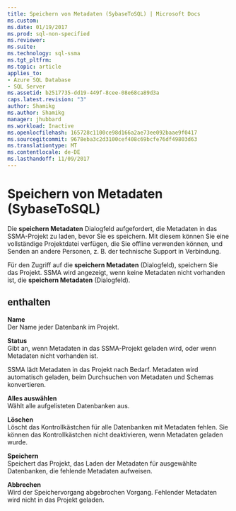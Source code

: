 ```yaml
---
title: Speichern von Metadaten (SybaseToSQL) | Microsoft Docs
ms.custom: 
ms.date: 01/19/2017
ms.prod: sql-non-specified
ms.reviewer: 
ms.suite: 
ms.technology: sql-ssma
ms.tgt_pltfrm: 
ms.topic: article
applies_to:
- Azure SQL Database
- SQL Server
ms.assetid: b2517735-dd19-449f-8cee-08e68ca89d3a
caps.latest.revision: "3"
author: Shamikg
ms.author: Shamikg
manager: jhubbard
ms.workload: Inactive
ms.openlocfilehash: 165728c1100ce98d166a2ae73ee092baae9f0417
ms.sourcegitcommit: 9678eba3c2d3100cef408c69bcfe76df49803d63
ms.translationtype: MT
ms.contentlocale: de-DE
ms.lasthandoff: 11/09/2017
---
```

# <a name="save-metadata--sybasetosql"></a>Speichern von Metadaten (SybaseToSQL)
Die **speichern Metadaten** Dialogfeld aufgefordert, die Metadaten in das SSMA-Projekt zu laden, bevor Sie es speichern. Mit diesem können Sie eine vollständige Projektdatei verfügen, die Sie offline verwenden können, und Senden an andere Personen, z. B. der technische Support in Verbindung.  
  
Für den Zugriff auf die **speichern Metadaten** (Dialogfeld), speichern Sie das Projekt. SSMA wird angezeigt, wenn keine Metadaten nicht vorhanden ist, die **speichern Metadaten** (Dialogfeld).  
  
## <a name="options"></a>enthalten  
**Name**  
Der Name jeder Datenbank im Projekt.  
  
**Status**  
Gibt an, wenn Metadaten in das SSMA-Projekt geladen wird, oder wenn Metadaten nicht vorhanden ist.  
  
SSMA lädt Metadaten in das Projekt nach Bedarf. Metadaten wird automatisch geladen, beim Durchsuchen von Metadaten und Schemas konvertieren.  
  
**Alles auswählen**  
Wählt alle aufgelisteten Datenbanken aus.  
  
**Löschen**  
Löscht das Kontrollkästchen für alle Datenbanken mit Metadaten fehlen. Sie können das Kontrollkästchen nicht deaktivieren, wenn Metadaten geladen wurde.  
  
**Speichern**  
Speichert das Projekt, das Laden der Metadaten für ausgewählte Datenbanken, die fehlende Metadaten aufweisen.  
  
**Abbrechen**  
Wird der Speichervorgang abgebrochen Vorgang. Fehlender Metadaten wird nicht in das Projekt geladen.  
  
